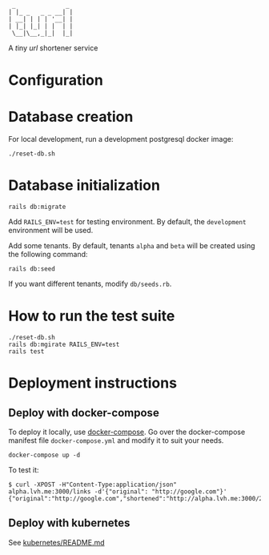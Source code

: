 ```
 _              _
| |_ _   _ _ __| |
| __| | | | '__| |
| |_| |_| | |  | |
 \__|\__,_|_|  |_|
```

A *t*iny *url* shortener service

Configuration
=============

Database creation
=================

For local development, run a development postgresql docker image:

    ./reset-db.sh

Database initialization
=======================

    rails db:migrate

Add `RAILS_ENV=test` for testing environment. By default, the `development` environment will be used.

Add some tenants. By default, tenants `alpha` and `beta` will be created using the following command:

    rails db:seed

If you want different tenants, modify `db/seeds.rb`.

How to run the test suite
=========================

    ./reset-db.sh
    rails db:mgirate RAILS_ENV=test
    rails test

Deployment instructions
=======================

Deploy with docker-compose
--------------------------

To deploy it locally, use [docker-compose](https://docs.docker.com/compose/).
Go over the docker-compose manifest file `docker-compose.yml` and modify it to suit your needs.

    docker-compose up -d

To test it:

    $ curl -XPOST -H"Content-Type:application/json" alpha.lvh.me:3000/links -d'{"original": "http://google.com"}'
    {"original":"http://google.com","shortened":"http://alpha.lvh.me:3000/2sEC"}

Deploy with kubernetes
----------------------

See [kubernetes/README.md](kubernetes/README.md)
